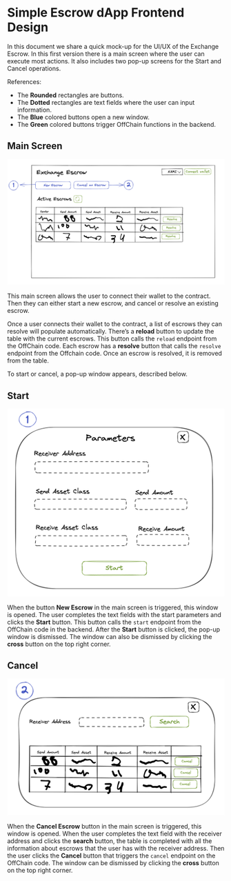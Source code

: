 # Simple Escrow dApp Frontend Design

In this document we share a quick mock-up for the UI/UX of the Exchange Escrow. In this first version there is a main screen where the user can execute most actions. It also includes two pop-up screens for the Start and Cancel operations.


References:

- The **Rounded** rectangles are buttons.
- The **Dotted** rectangles are text fields where the user can input information.
- The **Blue** colored buttons open a new window.
- The **Green** colored buttons trigger OffChain functions in the backend.


## Main Screen

![main screen](img/mainScreen.png)

This main screen allows the user to connect their wallet to the contract. Then they can either start a new escrow, and cancel or resolve an existing escrow.

Once a user connects their wallet to the contract, a list of escrows they can resolve will populate automatically. There’s a **reload** button to update the table with the current escrows. This button calls the `reload` endpoint from the OffChain code. Each escrow has a **resolve** button that calls the `resolve` endpoint from the Offchain code. Once an escrow is resolved, it is removed from the table.

To start or cancel, a pop-up window appears, described below.

## Start

![start screen](img/startScreen.png)

When the button **New Escrow** in the main screen is triggered, this window is opened. The user completes the text fields with the start parameters and clicks the **Start** button. This button calls the `start` endpoint from the OffChain code in the backend.
After the **Start** button is clicked, the pop-up window is dismissed. The window can also be dismissed by clicking the **cross** button on the top right corner.

## Cancel

![cancel screen](img/cancelScreen.png)

When the **Cancel Escrow** button in the main screen is triggered, this window is opened. When the user completes the text field with the receiver address and clicks the **search** button, the table is completed with all the information about escrows that the user has with the receiver address. Then the user clicks the **Cancel** button that triggers the `cancel` endpoint on the OffChain code. The window can be dismissed by clicking the **cross** button on the top right corner.